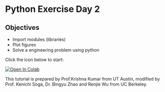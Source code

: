 # Python Exercise Day 2

## Objectives
* Import modules (libraries)
* Plot figures 
* Solve a engineering problem using python 


Click the icon below to start:

[![Open In Colab](https://colab.research.google.com/assets/colab-badge.svg)](https://colab.research.google.com/github/UCB-CE170a/Fall2020/blob/master/python-exercises/Day%202/Day2_friction_sliding_block_student.ipynb)

This tutorial is prepared by Prof.Krishna Kumar from UT Austin, modified by Prof. Kenichi Soga, Dr. Bingyu Zhao and Renjie Wu from UC Berkeley. 
